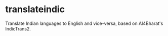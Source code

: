 # translateindic
Translate Indian languages to English and vice-versa, based on AI4Bharat's IndicTrans2.
